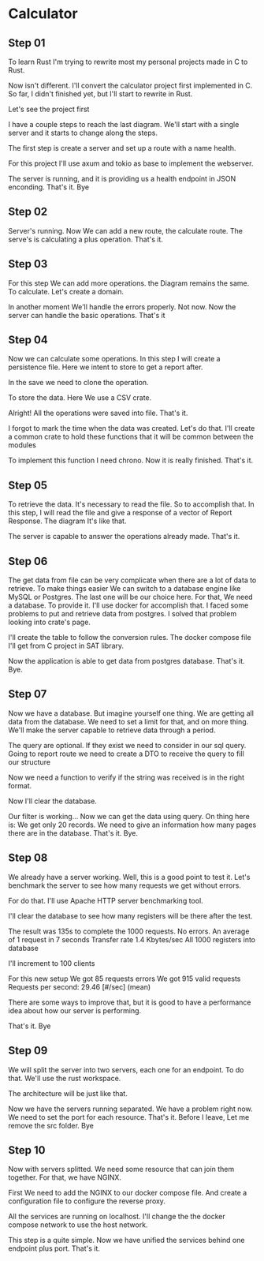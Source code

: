 # Calculator

## Step 01
To learn Rust I'm trying to rewrite most my personal projects made in C to Rust.

Now isn't different. I'll convert the calculator project first implemented in C.
So far, I didn't finished yet, but I'll start to rewrite in Rust.

Let's see the project first

I have a couple steps to reach the last diagram. We'll start with a single server
and it starts to change along the steps.

The first step is create a server and set up a route with a name health.

For this project I'll use axum and tokio as base to implement the webserver.

The server is running, and it is providing us a health endpoint in JSON enconding.
That's it. Bye

## Step 02

Server's running. Now We can add a new route, the calculate route. 
The serve's is calculating a plus operation. That's it.

## Step 03

For this step We can add more operations. the Diagram remains the same.
To calculate. Let's create a domain.

In another moment We'll handle the errors properly. Not now.
Now the server can handle the basic operations. That's it

## Step 04

Now we can calculate some operations. In this step I will create a persistence file.
Here we intent to store to get a report after.

In the save we need to clone the operation.

To store the data. Here We use a CSV crate.

Alright! All the operations were saved into file. That's it.

I forgot to mark the time when the data was created. Let's do that.
I'll create a common crate to hold these functions that it will be common between the modules

To implement this function I need chrono.
Now it is really finished. That's it.

## Step 05
To retrieve the data. It's necessary to read the file.
So to accomplish that. In this step, I will read the file and give a response of a vector 
of Report Response. The diagram It's like that.

The server is capable to answer the operations already made. That's it.

## Step 06
The get data from file can be very complicate when there are a lot of data to retrieve.
To make things easier We can switch to a database engine like MySQL or Postgres.
The last one will be our choice here. For that, We need a database. To provide it. I'll use docker for accomplish that. I faced some problems to put and retrieve data from postgres. I solved that problem looking into crate's page.

I'll create the table to follow the conversion rules.
The docker compose file I'll get from C project in SAT library.

Now the application is able to get data from postgres database. That's it. Bye.

## Step 07

Now we have a database. But imagine yourself one thing. We are getting all data from the database. We need to set a limit for that, and on more thing. We'll make the server capable to retrieve data through a period.

The query are optional. If they exist we need to consider in our sql query.
Going to report route we need to create a DTO to receive the query to fill our structure

Now we need a function to verify if the string was received is in the right format.

Now I'll clear the database.

Our filter is working...
Now we can get the data using query. On thing here is: We get only 20 records. We need to give an information how many pages there are in the database. That's it. Bye.

## Step 08
We already have a server working. Well, this is a good point to test it. Let's benchmark the server to see how many requests we get without errors.

For do that. I'll use Apache HTTP server benchmarking tool.

I'll clear the database to see how many registers will be there after the test.

The result was 135s to complete the 1000 requests. No errors.
An average of 1 request in 7 seconds
Transfer rate 1.4 Kbytes/sec
All 1000 registers into database

I'll increment to 100 clients

For this new setup
We got 85 requests errors
We got 915 valid requests
Requests per second:    29.46 [#/sec] (mean)

There are some ways to improve that, but it is good to have a performance idea about how our server is performing.

That's it. Bye

## Step 09
We will split the server into two servers, each one for an endpoint.
To do that. We'll use the rust workspace.

The architecture will be just like that.

Now we have the servers running separated. We have a problem right now. We need to set the
port for each resource. That's it. Before I leave, Let me remove the src folder. Bye

## Step 10
Now with servers splitted. We need some resource that can join them together.
For that, we have NGINX. 

First We need to add the NGINX to our docker compose file.
And create a configuration file to configure the reverse proxy.

All the services are running on localhost. I'll change the the docker compose network 
to use the host network.

This step is a quite simple. Now we have unified the services behind one endpoint plus port. That's it.